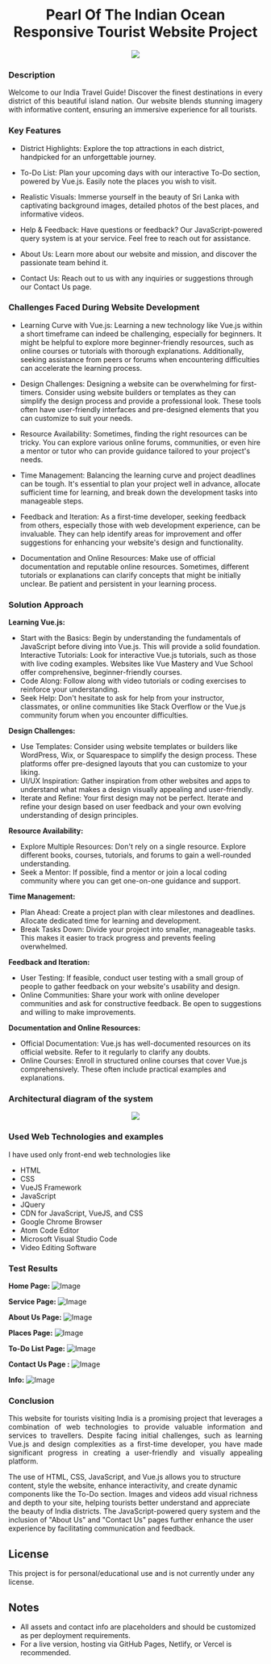<h1 align="center">Pearl Of The Indian Ocean <br>Responsive Tourist Website Project </h1>

<div align="center">
<img  src="https://github.com/rihamnazeer/Pearl-Of-The-Indian-Ocean/assets/90144970/bbe848c9-a3b7-453e-ae25-768328b98edd">
</div>
  
### Description 
<p align="justify"> Welcome to our India Travel Guide! Discover the finest destinations in every district of this beautiful island nation. Our website blends stunning imagery with informative content, ensuring an immersive experience for all tourists.</p>

### Key Features
- District Highlights: Explore the top attractions in each district, handpicked for an unforgettable journey.

- To-Do List: Plan your upcoming days with our interactive To-Do section, powered by Vue.js. Easily note the places you wish to visit.

- Realistic Visuals: Immerse yourself in the beauty of Sri Lanka with captivating background images, detailed photos of the best places, and informative videos.

- Help & Feedback: Have questions or feedback? Our JavaScript-powered query system is at your service. Feel free to reach out for assistance.

- About Us: Learn more about our website and mission, and discover the passionate team behind it.

- Contact Us: Reach out to us with any inquiries or suggestions through our Contact Us page.
  
### Challenges Faced During Website Development 
- Learning Curve with Vue.js: Learning a new technology like Vue.js within a short timeframe can indeed be challenging, especially for beginners. It might be helpful to explore more beginner-friendly resources, such as online courses or tutorials with thorough explanations. Additionally, seeking assistance from peers or forums when encountering difficulties can accelerate the learning process.

- Design Challenges: Designing a website can be overwhelming for first-timers. Consider using website builders or templates as they can simplify the design process and provide a professional look. These tools often have user-friendly interfaces and pre-designed elements that you can customize to suit your needs.

- Resource Availability: Sometimes, finding the right resources can be tricky. You can explore various online forums, communities, or even hire a mentor or tutor who can provide guidance tailored to your project's needs.

- Time Management: Balancing the learning curve and project deadlines can be tough. It's essential to plan your project well in advance, allocate sufficient time for learning, and break down the development tasks into manageable steps.

- Feedback and Iteration: As a first-time developer, seeking feedback from others, especially those with web development experience, can be invaluable. They can help identify areas for improvement and offer suggestions for enhancing your website's design and functionality.

- Documentation and Online Resources: Make use of official documentation and reputable online resources. Sometimes, different tutorials or explanations can clarify concepts that might be initially unclear. Be patient and persistent in your learning process.
  
### Solution Approach
**Learning Vue.js:**
- Start with the Basics: Begin by understanding the fundamentals of JavaScript before diving into Vue.js. This will provide a solid foundation.
Interactive Tutorials: Look for interactive Vue.js tutorials, such as those with live coding examples. Websites like Vue Mastery and Vue School offer comprehensive, beginner-friendly courses.
- Code Along: Follow along with video tutorials or coding exercises to reinforce your understanding.
- Seek Help: Don't hesitate to ask for help from your instructor, classmates, or online communities like Stack Overflow or the Vue.js community forum when you encounter difficulties.
  
**Design Challenges:**
- Use Templates: Consider using website templates or builders like WordPress, Wix, or Squarespace to simplify the design process. These platforms offer pre-designed layouts that you can customize to your liking.
- UI/UX Inspiration: Gather inspiration from other websites and apps to understand what makes a design visually appealing and user-friendly.
- Iterate and Refine: Your first design may not be perfect. Iterate and refine your design based on user feedback and your own evolving understanding of design principles.
  
**Resource Availability:**
- Explore Multiple Resources: Don't rely on a single resource. Explore different books, courses, tutorials, and forums to gain a well-rounded understanding.
- Seek a Mentor: If possible, find a mentor or join a local coding community where you can get one-on-one guidance and support.

**Time Management:**
- Plan Ahead: Create a project plan with clear milestones and deadlines. Allocate dedicated time for learning and development.
- Break Tasks Down: Divide your project into smaller, manageable tasks. This makes it easier to track progress and prevents feeling overwhelmed.

**Feedback and Iteration:**
- User Testing: If feasible, conduct user testing with a small group of people to gather feedback on your website's usability and design.
- Online Communities: Share your work with online developer communities and ask for constructive feedback. Be open to suggestions and willing to make improvements.

**Documentation and Online Resources:**
- Official Documentation: Vue.js has well-documented resources on its official website. Refer to it regularly to clarify any doubts.
- Online Courses: Enroll in structured online courses that cover Vue.js comprehensively. These often include practical examples and explanations.

  
### Architectural diagram of the system
<div align="center">
<img  src="https://github.com/rihamnazeer/Pearl-Of-The-Indian-Ocean/assets/90144970/a54f77f1-266c-4162-b3b5-a702a25e382a">
</div>

### Used Web Technologies and examples
I have used only front-end web technologies like
- HTML                        
- CSS                 
- VueJS Framework
- JavaScript
- JQuery
- CDN for JavaScript, VueJS, and CSS
- Google Chrome Browser     
- Atom Code Editor    
- Microsoft Visual Studio Code
- Video Editing Software
  
### Test Results
**Home Page:** 
![Image](https://github.com/user-attachments/assets/801c44eb-66a3-48f4-8d95-c724dc2ae7e3)

**Service Page:**
![Image](https://github.com/user-attachments/assets/90d7ec98-5e8e-4bd9-81d2-8781b713ec25)


**About Us Page:**
![Image](https://github.com/user-attachments/assets/ed501c4f-1af2-4dd6-9406-24dfdd5f8617)


**Places Page:**
![Image](https://github.com/user-attachments/assets/47e57c3e-b00d-4c6f-aaf4-2301dff7c2f5)

**To-Do List Page:**
![Image](https://github.com/user-attachments/assets/6c875c1b-bae6-4a33-8e8a-ddb9ce19b8e5)

**Contact Us Page :**
![Image](https://github.com/user-attachments/assets/574bdb93-3490-403d-aa6a-baac5904b1bc)

**Info:** 
![Image](https://github.com/user-attachments/assets/73827eed-f948-427b-b5d5-a192c3ebfeb5)



### Conclusion
<p align="justify">This website for tourists visiting India is a promising project that leverages a combination of web technologies to provide valuable information and services to travellers. Despite facing initial challenges, such as learning Vue.js and design complexities as a first-time developer, you have made significant progress in creating a user-friendly and visually appealing platform.</p>

<p>The use of HTML, CSS, JavaScript, and Vue.js allows you to structure content, style the website, enhance interactivity, and create dynamic components like the To-Do section. Images and videos add visual richness and depth to your site, helping tourists better understand and appreciate the beauty of India districts. The JavaScript-powered query system and the inclusion of "About Us" and "Contact Us" pages further enhance the user experience by facilitating communication and feedback. </p>

##  License

This project is for personal/educational use and is not currently under any license.

##  Notes

- All assets and contact info are placeholders and should be customized as per deployment requirements.
- For a live version, hosting via GitHub Pages, Netlify, or Vercel is recommended.

